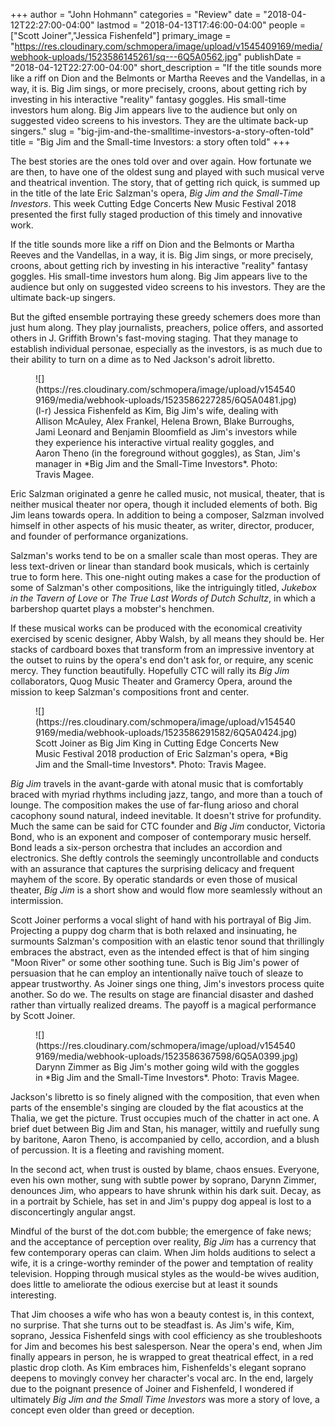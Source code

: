 +++
author = "John Hohmann"
categories = "Review"
date = "2018-04-12T22:27:00-04:00"
lastmod = "2018-04-13T17:46:00-04:00"
people = ["Scott Joiner","Jessica Fishenfeld"]
primary_image = "https://res.cloudinary.com/schmopera/image/upload/v1545409169/media/webhook-uploads/1523586145261/sq---6Q5A0562.jpg"
publishDate = "2018-04-12T22:27:00-04:00"
short_description = "If the title sounds more like a riff on Dion and the Belmonts or Martha Reeves and the Vandellas, in a way, it is. Big Jim sings, or more precisely, croons, about getting rich by investing in his interactive &quot;reality&quot; fantasy goggles. His small-time investors hum along. Big Jim appears live to the audience but only on suggested video screens to his investors. They are the ultimate back-up singers."
slug = "big-jim-and-the-smalltime-investors-a-story-often-told"
title = "Big Jim and the Small-time Investors: a story often told"
+++

The best stories are the ones told over and over again. How fortunate we are then, to have one of the oldest sung and played with such musical verve and theatrical invention. The story, that of getting rich quick, is summed up in the title of the late Eric Salzman's opera, *Big Jim and the Small-Time Investors*. This week Cutting Edge Concerts New Music Festival 2018 presented the first fully staged production of this timely and innovative work.

If the title sounds more like a riff on Dion and the Belmonts or Martha Reeves and the Vandellas, in a way, it is. Big Jim sings, or more precisely, croons, about getting rich by investing in his interactive "reality" fantasy goggles. His small-time investors hum along. Big Jim appears live to the audience but only on suggested video screens to his investors. They are the ultimate back-up singers.

But the gifted ensemble portraying these greedy schemers does more than just hum along. They play journalists, preachers, police offers, and assorted others in J. Griffith Brown's fast-moving staging. That they manage to establish individual personae, especially as the investors, is as much due to their ability to turn on a dime as to Ned Jackson's adroit libretto. 

<figure data-type="image">
![](https://res.cloudinary.com/schmopera/image/upload/v1545409169/media/webhook-uploads/1523586227285/6Q5A0481.jpg)
<figcaption>(l-r) Jessica Fishenfeld as Kim, Big Jim's wife, dealing with Allison McAuley, Alex Frankel, Helena Brown, Blake Burroughs, Jami Leonard and Benjamin Bloomfield as Jim's investors while they experience his interactive virtual reality goggles, and Aaron Theno (in the foreground without goggles), as Stan, Jim's manager in *Big Jim and the Small-Time Investors*. Photo: Travis Magee.</figcaption>
</figure>

Eric Salzman originated a genre he called music, not musical, theater, that is neither musical theater nor opera, though it included elements of both. Big Jim leans towards opera. In addition to being a composer, Salzman involved himself in other aspects of his music theater, as writer, director, producer, and founder of performance organizations. 


Salzman's works tend to be on a smaller scale than most operas. They are less text-driven or linear than standard book musicals, which is certainly true to form here. This one-night outing makes a case for the production of some of Salzman's other compositions, like the intriguingly titled, *Jukebox in the Tavern of Love* or *The True Last Words of Dutch Schultz*, in which a barbershop quartet plays a mobster's henchmen.

If these musical works can be produced with the economical creativity exercised by scenic designer, Abby Walsh, by all means they should be. Her stacks of cardboard boxes that transform from an impressive inventory at the outset to ruins by the opera's end don't ask for, or require, any scenic mercy. They function beautifully. Hopefully CTC will rally its *Big Jim* collaborators, Quog Music Theater and Gramercy Opera, around the mission to keep Salzman's compositions front and center.

<figure data-type="image">
![](https://res.cloudinary.com/schmopera/image/upload/v1545409169/media/webhook-uploads/1523586291582/6Q5A0424.jpg)
<figcaption>Scott Joiner as Big Jim King in Cutting Edge Concerts New Music Festival 2018 production of Eric Salzman's opera, *Big Jim and the Small-time Investors*. Photo: Travis Magee.</figcaption>
</figure>

*Big Jim* travels in the avant-garde with atonal music that is comfortably braced with myriad rhythms including jazz, tango, and more than a touch of lounge. The composition makes the use of far-flung arioso and choral cacophony sound natural, indeed inevitable. It doesn't strive for profundity. Much the same can be said for CTC founder and *Big Jim* conductor, Victoria Bond, who is an exponent and composer of contemporary music herself. Bond leads a six-person orchestra that includes an accordion and electronics. She deftly controls the seemingly uncontrollable and conducts with an assurance that captures the surprising delicacy and frequent mayhem of the score. By operatic standards or even those of musical theater, *Big Jim* is a short show and would flow more seamlessly without an intermission. 

Scott Joiner performs a vocal slight of hand with his portrayal of Big Jim. Projecting a puppy dog charm that is both relaxed and insinuating, he surmounts Salzman's composition with an elastic tenor sound that thrillingly embraces the abstract, even as the intended effect is that of him singing "Moon River" or some other soothing tune. Such is Big Jim's power of persuasion that he can employ an intentionally naïve touch of sleaze to appear trustworthy. As Joiner sings one thing, Jim's investors process quite another. So do we. The results on stage are financial disaster and dashed rather than virtually realized dreams. The payoff is a magical performance by Scott Joiner.

<figure data-type="image">
![](https://res.cloudinary.com/schmopera/image/upload/v1545409169/media/webhook-uploads/1523586367598/6Q5A0399.jpg)
<figcaption>Darynn Zimmer as Big Jim's mother going wild with the goggles in *Big Jim and the Small-Time Investors*. Photo: Travis Magee.</figcaption>
</figure>

Jackson's libretto is so finely aligned with the composition, that even when parts of the ensemble's singing are clouded by the flat acoustics at the Thalia, we get the picture. Trust occupies much of the chatter in act one. A brief duet between Big Jim and Stan, his manager, wittily and ruefully sung by baritone, Aaron Theno, is accompanied by cello, accordion, and a blush of percussion. It is a fleeting and ravishing moment. 

In the second act, when trust is ousted by blame, chaos ensues. Everyone, even his own mother, sung with subtle power by soprano, Darynn Zimmer, denounces Jim, who appears to have shrunk within his dark suit. Decay, as in a portrait by Schiele, has set in and Jim's puppy dog appeal is lost to a disconcertingly angular angst.  

Mindful of the burst of the dot.com bubble; the emergence of fake news; and the acceptance of perception over reality, *Big Jim* has a currency that few contemporary operas can claim. When Jim holds auditions to select a wife, it is a cringe-worthy reminder of the power and temptation of reality television. Hopping through musical styles as the would-be wives audition, does little to ameliorate the odious exercise but at least it sounds interesting. 

That Jim chooses a wife who has won a beauty contest is, in this context, no surprise. That she turns out to be steadfast is. As Jim's wife, Kim, soprano, Jessica Fishenfeld sings with cool efficiency as she troubleshoots for Jim and becomes his best salesperson. Near the opera's end, when Jim finally appears in person, he is wrapped to great theatrical effect, in a red plastic drop cloth. As Kim embraces him, Fishenfelds's elegant soprano deepens to movingly convey her character's vocal arc. In the end, largely due to the poignant presence of Joiner and Fishenfeld, I wondered if ultimately *Big Jim and the Small Time Investors* was more a story of love, a concept even older than greed or deception.
